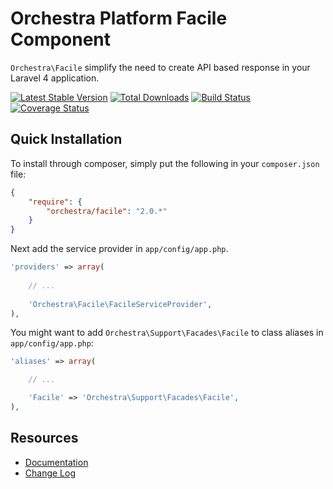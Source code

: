 Orchestra Platform Facile Component
==============
 
`Orchestra\Facile` simplify the need to create API based response in your Laravel 4 application.

[![Latest Stable Version](https://poser.pugx.org/orchestra/facile/v/stable.png)](https://packagist.org/packages/orchestra/facile) 
[![Total Downloads](https://poser.pugx.org/orchestra/facile/downloads.png)](https://packagist.org/packages/orchestra/facile) 
[![Build Status](https://travis-ci.org/orchestral/facile.png?branch=2.0)](https://travis-ci.org/orchestral/facile) 
[![Coverage Status](https://coveralls.io/repos/orchestral/facile/badge.png?branch=2.0)](https://coveralls.io/r/orchestral/facile?branch=2.0)

## Quick Installation

To install through composer, simply put the following in your `composer.json` file:

```json
{
	"require": {
		"orchestra/facile": "2.0.*"
	}
}
```

Next add the service provider in `app/config/app.php`.

```php
'providers' => array(
	
	// ...
	
	'Orchestra\Facile\FacileServiceProvider',
),
```

You might want to add `Orchestra\Support\Facades\Facile` to class aliases in `app/config/app.php`:

```php
'aliases' => array(

	// ...

	'Facile' => 'Orchestra\Support\Facades\Facile',
),
```

## Resources

* [Documentation](http://orchestraplatform.com/docs/2.0/components/facile)
* [Change Log](http://orchestraplatform.com/docs/2.0/components/facile/changes#v2.0)
